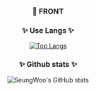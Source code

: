 
<!--
**seungw0o/seungw0o** is a ✨ _special_ ✨ repository because its `README.md` (this file) appears on your GitHub profile.

Here are some ideas to get you started:

- 🔭 I’m currently working on ...
- 🌱 I’m currently learning ...
- 👯 I’m looking to collaborate on ...
- 🤔 I’m looking for help with ...
- 💬 Ask me about ...
- 📫 How to reach me: ...
- 😄 Pronouns: ...
- ⚡ Fun fact: ...
-->
<div align="center">

  ### 🌱 FRONT
  <h3 align="center">✨ Use Langs ✨</h3>
  
  [![Top Langs](https://github-readme-stats.vercel.app/api/top-langs/?username=seungw0o&layout=compact)](https://github.com/seungw0o/github-readme-stats)

  <h3 align="center">✨ Github stats ✨</h3>
  
  ![SeungWoo's GitHub stats](https://github-readme-stats.vercel.app/api?username=seungw0o&show_icons=true&theme=radical)
</div>
